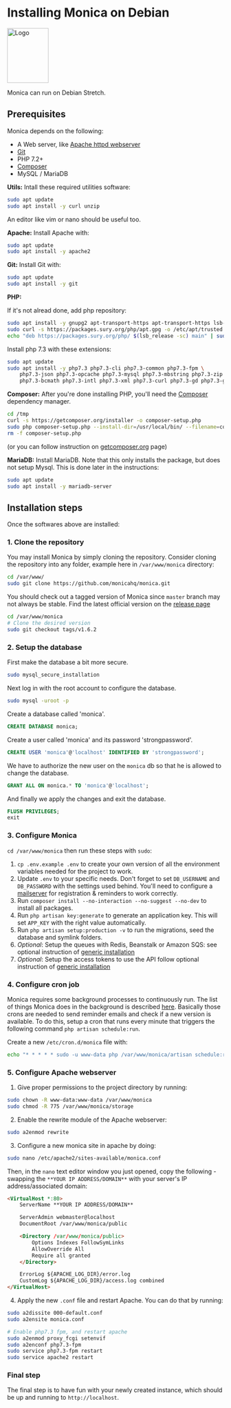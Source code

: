 # Installing Monica on Debian

<img alt="Logo" src="https://upload.wikimedia.org/wikipedia/commons/thumb/4/4a/Debian-OpenLogo.svg/109px-Debian-OpenLogo.svg.png" width="96" height="127" />

Monica can run on Debian Stretch.

## Prerequisites

Monica depends on the following:

* A Web server, like [Apache httpd webserver](https://httpd.apache.org/) 
* [Git](https://git-scm.com/book/en/v2/Getting-Started-Installing-Git)
* PHP 7.2+
* [Composer](https://getcomposer.org/)
* MySQL / MariaDB


**Utils:** Intall these required utilities software:

```sh
sudo apt update
sudo apt install -y curl unzip
```
An editor like vim or nano should be useful too.

**Apache:** Install Apache with:

```sh
sudo apt update
sudo apt install -y apache2
```

**Git:** Install Git with:

```sh
sudo apt update
sudo apt install -y git
```

**PHP:** 

If it's not alread done, add php repository:
```sh
sudo apt install -y gnupg2 apt-transport-https apt-transport-https lsb-release ca-certificates
sudo curl -s https://packages.sury.org/php/apt.gpg -o /etc/apt/trusted.gpg.d/php.gpg 
echo "deb https://packages.sury.org/php/ $(lsb_release -sc) main" | sudo tee /etc/apt/sources.list.d/php.list
```

Install php 7.3 with these extensions:

```sh
sudo apt update
sudo apt install -y php7.3 php7.3-cli php7.3-common php7.3-fpm \
    php7.3-json php7.3-opcache php7.3-mysql php7.3-mbstring php7.3-zip \
    php7.3-bcmath php7.3-intl php7.3-xml php7.3-curl php7.3-gd php7.3-gmp
```

**Composer:** After you're done installing PHP, you'll need the [Composer](https://getcomposer.org/download/) dependency manager.

```sh
cd /tmp
curl -s https://getcomposer.org/installer -o composer-setup.php
sudo php composer-setup.php --install-dir=/usr/local/bin/ --filename=composer
rm -f composer-setup.php
```
(or you can follow instruction on [getcomposer.org](https://getcomposer.org/download/) page)

**MariaDB:** Install MariaDB. Note that this only installs the package, but does not setup Mysql. This is done later in the instructions:

```sh
sudo apt update
sudo apt install -y mariadb-server
```

## Installation steps

Once the softwares above are installed:

### 1. Clone the repository

You may install Monica by simply cloning the repository. Consider cloning the repository into any folder, example here in `/var/www/monica` directory:
```sh
cd /var/www/
sudo git clone https://github.com/monicahq/monica.git
```

You should check out a tagged version of Monica since `master` branch may not always be stable.
Find the latest official version on the [release page](https://github.com/monicahq/monica/releases)
```sh
cd /var/www/monica
# Clone the desired version
sudo git checkout tags/v1.6.2
```

### 2. Setup the database

First make the database a bit more secure.
```sh
sudo mysql_secure_installation
```

Next log in with the root account to configure the database.
```sh
sudo mysql -uroot -p
```

Create a database called 'monica'.
```sql
CREATE DATABASE monica;
```

Create a user called 'monica' and its password 'strongpassword'.
```sql
CREATE USER 'monica'@'localhost' IDENTIFIED BY 'strongpassword';
```

We have to authorize the new user on the `monica` db so that he is allowed to change the database.
```sql
GRANT ALL ON monica.* TO 'monica'@'localhost';
```

And finally we apply the changes and exit the database.
```sql
FLUSH PRIVILEGES;
exit
```

### 3. Configure Monica

`cd /var/www/monica` then run these steps with `sudo`:

1. `cp .env.example .env` to create your own version of all the environment variables needed for the project to work.
1. Update `.env` to your specific needs. Don't forget to set `DB_USERNAME` and `DB_PASSWORD` with the settings used behind. You'll need to configure a [mailserver](/docs/installation/mail.md) for registration & reminders to work correctly.
1. Run `composer install --no-interaction --no-suggest --no-dev` to install all packages.
1. Run `php artisan key:generate` to generate an application key. This will set `APP_KEY` with the right value automatically.
1. Run `php artisan setup:production -v` to run the migrations, seed the database and symlink folders.
1. *Optional*: Setup the queues with Redis, Beanstalk or Amazon SQS: see optional instruction of [generic installation](generic.md#setup-queues)
1. *Optional*: Setup the access tokens to use the API follow optional instruction of [generic installation](generic.md#setup-access-tokens)

### 4. Configure cron job

Monica requires some background processes to continuously run. The list of things Monica does in the background is described [here](https://github.com/monicahq/monica/blob/master/app/Console/Kernel.php#L63).
Basically those crons are needed to send reminder emails and check if a new version is available.
To do this, setup a cron that runs every minute that triggers the following command `php artisan schedule:run`.

Create a new `/etc/cron.d/monica` file with:
```sh
echo "* * * * * sudo -u www-data php /var/www/monica/artisan schedule:run" | sudo tee /etc/cron.d/monica
```

### 5. Configure Apache webserver

1. Give proper permissions to the project directory by running:

```sh
sudo chown -R www-data:www-data /var/www/monica
sudo chmod -R 775 /var/www/monica/storage
```

2. Enable the rewrite module of the Apache webserver:
```sh
sudo a2enmod rewrite
```

3. Configure a new monica site in apache by doing:

```sh
sudo nano /etc/apache2/sites-available/monica.conf
```

Then, in the `nano` text editor window you just opened, copy the following - swapping the `**YOUR IP ADDRESS/DOMAIN**` with your server's IP address/associated domain:

```html
<VirtualHost *:80>
    ServerName **YOUR IP ADDRESS/DOMAIN**

    ServerAdmin webmaster@localhost
    DocumentRoot /var/www/monica/public

    <Directory /var/www/monica/public>
        Options Indexes FollowSymLinks
        AllowOverride All
        Require all granted
    </Directory>

    ErrorLog ${APACHE_LOG_DIR}/error.log
    CustomLog ${APACHE_LOG_DIR}/access.log combined
</VirtualHost>
```

4. Apply the new `.conf` file and restart Apache. You can do that by running:

```sh
sudo a2dissite 000-default.conf
sudo a2ensite monica.conf

# Enable php7.3 fpm, and restart apache
sudo a2enmod proxy_fcgi setenvif
sudo a2enconf php7.3-fpm
sudo service php7.3-fpm restart
sudo service apache2 restart
```


### Final step

The final step is to have fun with your newly created instance, which should be up and running to `http://localhost`.
